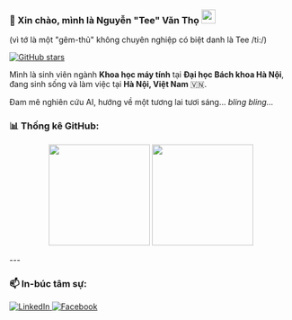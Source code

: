 ### 👋 Xin chào, mình là Nguyễn "Tee" Văn Thọ <img src="https://media.giphy.com/media/hvRJCLFzcasrR4ia7z/giphy.gif" width="25px">
(vì tớ là một "gêm-thủ" không chuyên nghiệp có biệt danh là Tee /ti:/)

<p align="left"> <a href="https://github.com/spoteefy/spoteefy">
    <img alt="GitHub stars" src="https://img.shields.io/github/stars/spoteefy/spoteefy?style=social">
  </a>
</p>

Mình là sinh viên ngành **Khoa học máy tính** tại **Đại học Bách khoa Hà Nội**, đang sinh sống và làm việc tại **Hà Nội, Việt Nam** 🇻🇳.

Đam mê nghiên cứu AI, hướng về một tương lai tươi sáng... *bling bling...*


### 📊 Thống kê GitHub:

<p align="center">
  <img height="180em" src="https://github-readme-stats.vercel.app/api?username=your-github-username&show_icons=true&theme=tokyonight&include_all_commits=true&count_private=true&hide_border=true&border_radius=10"/>
  <img height="180em" src="https://github-readme-stats.vercel.app/api/top-langs/?username=your-github-username&layout=compact&langs_count=8&theme=tokyonight&hide_border=true&border_radius=10"/>
</p>
---

### 📫 In-búc tâm sự:

<p align="left">

  <a href="https://linkedin.com/in/nvtee" target="_blank">
    <img src="https://img.shields.io/badge/LinkedIn-0077B5?style=for-the-badge&logo=linkedin&logoColor=white" alt="LinkedIn"/>
  </a>

   <a href="https://facebook.com/nvert2k2" target="_blank">
      <img src="https://img.shields.io/badge/Facebook-1877F2?style=for-the-badge&logo=facebook&logoColor=white" alt="Facebook"/>
   </a>
  </p>
